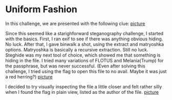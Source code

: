 # Uniform Fashion

In this challenge, we are presented with the following clue:
[picture](/Uniformity1.png)

Since this seemed like a starighforward steganography challenge, I started with the basics. First, I ran exif to see if there was anything obvious hiding.
No luck.
After that, I gave binwalk a shot, using the extract and matryoshka options. Matryoshka is basically a recursive extraction.
Still no luck.
Steghide was my next tool of choice, which showed me that something is hiding in the file. I tried many variations of FLOTUS and Melania(Trump) for the passphrase, but was never successful. (Even after solving this challenge, I tried using the flag to open this file to no avail. Maybe it was just a red herring?)
[picture](/Uniformity2.png)

I decided to try visually inspecting the file a little closer and felt rather silly when I found the flag in plain view, listed as the author of the file.
[picture](/Uniformity3.png)

